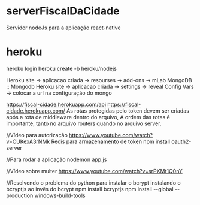 # serverFiscalDaCidade
Servidor nodeJs para a aplicação react-native 

# heroku 
heroku login
heroku create <nome-aplicacao> -b heroku/nodejs

Heroku site -> aplicacao criada -> resourses -> add-ons -> mLab MongoDB :: Mongodb
Heroku site -> aplicacao criada -> settings -> reveal Config Vars -> colocar a url na configuração do mongo


https://fiscal-cidade.herokuapp.com/api
https://fiscal-cidade.herokuapp.com/
As rotas protegidas pelo token devem ser criadas após a rota de middleware dentro do arquivo, 
A ordem das rotas é importante, tanto no arquivo routers quando no arquivo server.

//Vídeo para autorização
https://www.youtube.com/watch?v=CUKexA3rNMk
Redis para armazenamento de token 
npm install oauth2-server


//Para rodar a aplicação
nodemon app.js

//Vídeo sobre multer
https://www.youtube.com/watch?v=srPXMt1Q0nY


//Resolvendo o problema do python para instalar o bcrypt
instalando o bcryptjs ao invês do bcrypt
npm install bcryptjs
npm install --global --production windows-build-tools